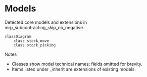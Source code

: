 # Models

Detected core models and extensions in mrp_subcontracting_skip_no_negative.

```mermaid
classDiagram
    class stock_move
    class stock_picking
```

Notes
- Classes show model technical names; fields omitted for brevity.
- Items listed under _inherit are extensions of existing models.
